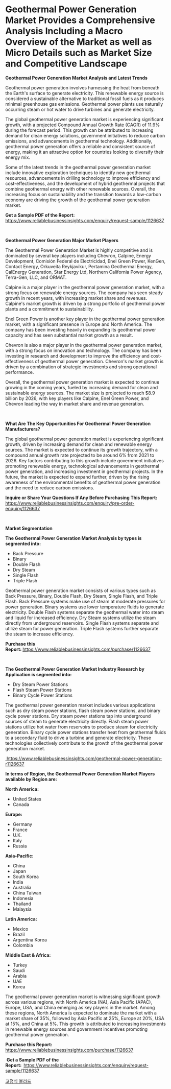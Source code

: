 <p><h1>Geothermal Power Generation Market Provides a Comprehensive Analysis Including a Macro Overview of the Market as well as Micro Details such as Market Size and Competitive Landscape</h1></p><p><strong>Geothermal Power Generation Market Analysis and Latest Trends</strong></p>
<p><p>Geothermal power generation involves harnessing the heat from beneath the Earth's surface to generate electricity. This renewable energy source is considered a sustainable alternative to traditional fossil fuels as it produces minimal greenhouse gas emissions. Geothermal power plants use naturally occurring steam or hot water to drive turbines and generate electricity.</p><p>The global geothermal power generation market is experiencing significant growth, with a projected Compound Annual Growth Rate (CAGR) of 11.9% during the forecast period. This growth can be attributed to increasing demand for clean energy solutions, government initiatives to reduce carbon emissions, and advancements in geothermal technology. Additionally, geothermal power generation offers a reliable and consistent source of energy, making it an attractive option for countries looking to diversify their energy mix.</p><p>Some of the latest trends in the geothermal power generation market include innovative exploration techniques to identify new geothermal resources, advancements in drilling technology to improve efficiency and cost-effectiveness, and the development of hybrid geothermal projects that combine geothermal energy with other renewable sources. Overall, the increasing focus on sustainability and the transition towards a low-carbon economy are driving the growth of the geothermal power generation market.</p></p>
<p><strong>Get a Sample PDF of the Report:&nbsp;</strong> <a href="https://www.reliablebusinessinsights.com/enquiry/request-sample/1126637">https://www.reliablebusinessinsights.com/enquiry/request-sample/1126637</a></p>
<p>&nbsp;</p>
<p><strong>Geothermal Power Generation Major Market Players</strong></p>
<p><p>The Geothermal Power Generation Market is highly competitive and is dominated by several key players including Chevron, Calpine, Energy Development, Comisión Federal de Electricidad, Enel Green Power, KenGen, Contact Energy, Orkuveita Reykjavikur, Pertamina Geothermal Energy, CalEnergy Generation, Star Energy Ltd, Northern California Power Agency, Terra-Gen, LLC, and ORMAT.</p><p>Calpine is a major player in the geothermal power generation market, with a strong focus on renewable energy sources. The company has seen steady growth in recent years, with increasing market share and revenues. Calpine's market growth is driven by a strong portfolio of geothermal power plants and a commitment to sustainability.</p><p>Enel Green Power is another key player in the geothermal power generation market, with a significant presence in Europe and North America. The company has been investing heavily in expanding its geothermal power capacity and has seen substantial market growth as a result.</p><p>Chevron is also a major player in the geothermal power generation market, with a strong focus on innovation and technology. The company has been investing in research and development to improve the efficiency and cost-effectiveness of geothermal power generation. Chevron's market growth is driven by a combination of strategic investments and strong operational performance.</p><p>Overall, the geothermal power generation market is expected to continue growing in the coming years, fueled by increasing demand for clean and sustainable energy sources. The market size is projected to reach $8.9 billion by 2026, with key players like Calpine, Enel Green Power, and Chevron leading the way in market share and revenue generation.</p></p>
<p>&nbsp;</p>
<p><strong>What Are The Key Opportunities For Geothermal Power Generation Manufacturers?</strong></p>
<p><p>The global geothermal power generation market is experiencing significant growth, driven by increasing demand for clean and renewable energy sources. The market is expected to continue its growth trajectory, with a compound annual growth rate projected to be around 6% from 2021 to 2026. Key factors contributing to this growth include government initiatives promoting renewable energy, technological advancements in geothermal power generation, and increasing investment in geothermal projects. In the future, the market is expected to expand further, driven by the rising awareness of the environmental benefits of geothermal power generation and the need to reduce carbon emissions.</p></p>
<p><strong>Inquire or Share Your Questions If Any Before Purchasing This Report:</strong> <a href="https://www.reliablebusinessinsights.com/enquiry/pre-order-enquiry/1126637">https://www.reliablebusinessinsights.com/enquiry/pre-order-enquiry/1126637</a></p>
<p>&nbsp;</p>
<p><strong>Market Segmentation</strong></p>
<p><strong>The Geothermal Power Generation Market Analysis by types is segmented into:</strong></p>
<p><ul><li>Back Pressure</li><li>Binary</li><li>Double Flash</li><li>Dry Steam</li><li>Single Flash</li><li>Triple Flash</li></ul></p>
<p><p>Geothermal power generation market consists of various types such as Back Pressure, Binary, Double Flash, Dry Steam, Single Flash, and Triple Flash. Back Pressure systems make use of steam at moderate pressures for power generation. Binary systems use lower temperature fluids to generate electricity. Double Flash systems separate the geothermal water into steam and liquid for increased efficiency. Dry Steam systems utilize the steam directly from underground reservoirs. Single Flash systems separate and utilize steam for power generation. Triple Flash systems further separate the steam to increase efficiency.</p></p>
<p><strong>Purchase this Report:&nbsp;</strong><a href="https://www.reliablebusinessinsights.com/purchase/1126637">https://www.reliablebusinessinsights.com/purchase/1126637</a></p>
<p>&nbsp;</p>
<p><strong>The Geothermal Power Generation Market Industry Research by Application is segmented into:</strong></p>
<p><ul><li>Dry Steam Power Stations</li><li>Flash Steam Power Stations</li><li>Binary Cycle Power Stations</li></ul></p>
<p><p>The geothermal power generation market includes various applications such as dry steam power stations, flash steam power stations, and binary cycle power stations. Dry steam power stations tap into underground sources of steam to generate electricity directly. Flash steam power stations utilize hot water from reservoirs to produce steam for electricity generation. Binary cycle power stations transfer heat from geothermal fluids to a secondary fluid to drive a turbine and generate electricity. These technologies collectively contribute to the growth of the geothermal power generation market.</p></p>
<p><a href="https://www.reliablebusinessinsights.com/geothermal-power-generation-r1126637">&nbsp;https://www.reliablebusinessinsights.com/geothermal-power-generation-r1126637</a></p>
<p><strong>In terms of Region, the Geothermal Power Generation Market Players available by Region are:</strong></p>
<p>
    <p> <strong> North America: </strong>
        <ul>
            <li>United States</li>
            <li>Canada</li>
        </ul>
        </p> 
    <p> <strong> Europe: </strong>
        <ul>
            <li>Germany</li>
            <li>France</li>
            <li>U.K.</li>
            <li>Italy</li>
            <li>Russia</li>
        </ul>
        </p> 
    <p> <strong> Asia-Pacific: </strong>
        <ul>
            <li>China</li>
            <li>Japan</li>
            <li>South Korea</li>
            <li>India</li>
            <li>Australia</li>
            <li>China Taiwan</li>
            <li>Indonesia</li>
            <li>Thailand</li>
            <li>Malaysia</li>
        </ul>
        </p> 
    <p> <strong> Latin America: </strong>
        <ul>
            <li>Mexico</li>
            <li>Brazil</li>
            <li>Argentina Korea</li>
            <li>Colombia</li>
        </ul>
        </p> 
    <p> <strong> Middle East & Africa: </strong>
        <ul>
            <li>Turkey</li>
            <li>Saudi</li>
            <li>Arabia</li>
            <li>UAE</li>
            <li>Korea</li>
        </ul>
    </p>
    </p>
<p><p>The geothermal power generation market is witnessing significant growth across various regions, with North America (NA), Asia Pacific (APAC), Europe, USA, and China emerging as key players in the market. Among these regions, North America is expected to dominate the market with a market share of 35%, followed by Asia Pacific at 25%, Europe at 20%, USA at 15%, and China at 5%. This growth is attributed to increasing investments in renewable energy sources and government incentives promoting geothermal power generation.</p></p>
<p><strong>Purchase this Report: </strong><a href="https://www.reliablebusinessinsights.com/purchase/1126637">https://www.reliablebusinessinsights.com/purchase/1126637</a></p>
<p>&nbsp;<strong>Get a Sample PDF of the Report:&nbsp;&nbsp;</strong><a href="https://www.reliablebusinessinsights.com/enquiry/request-sample/1126637">https://www.reliablebusinessinsights.com/enquiry/request-sample/1126637</a></p>
<p><strong></strong></p>
<p><p><a href="https://github.com/gambitz1998/Market-Research-Report-List-2/blob/main/773551041973.md">고정식 볼라드</a></p></p>